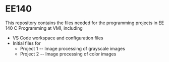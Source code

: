 # EE140

This repository contains the files needed for the programming projects in EE 140 C Programming at VMI, including

- VS Code workspace and configuration files
- Initial files for
   - Project 1 -- Image processing of grayscale images
   - Project 2 -- Image processing of color images
